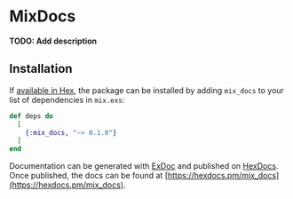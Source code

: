# MixDocs

**TODO: Add description**

## Installation

If [available in Hex](https://hex.pm/docs/publish), the package can be installed
by adding `mix_docs` to your list of dependencies in `mix.exs`:

```elixir
def deps do
  [
    {:mix_docs, "~> 0.1.0"}
  ]
end
```

Documentation can be generated with [ExDoc](https://github.com/elixir-lang/ex_doc)
and published on [HexDocs](https://hexdocs.pm). Once published, the docs can
be found at [https://hexdocs.pm/mix_docs](https://hexdocs.pm/mix_docs).

